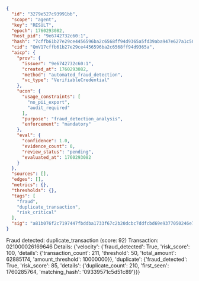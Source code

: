 ```json
{
  "id": "3279e527c93991bb",
  "scope": "agent",
  "key": "RESULT",
  "epoch": 1760293082,
  "host_pid": "9e6742732c60:1",
  "hash": "7cffb61b27e29ce4456596ba2c6568ff94d9365a5fd39aba947e627a1c50f998",
  "cid": "QmV17cffb61b27e29ce4456596ba2c6568ff94d9365a",
  "aicp": {
    "prov": {
      "issuer": "9e6742732c60:1",
      "created_at": 1760293082,
      "method": "automated_fraud_detection",
      "vc_type": "VerifiableCredential"
    },
    "ucon": {
      "usage_constraints": [
        "no_pii_export",
        "audit_required"
      ],
      "purpose": "fraud_detection_analysis",
      "enforcement": "mandatory"
    },
    "eval": {
      "confidence": 1.0,
      "evidence_count": 0,
      "review_status": "pending",
      "evaluated_at": 1760293082
    }
  },
  "sources": [],
  "edges": [],
  "metrics": {},
  "thresholds": {},
  "tags": [
    "fraud",
    "duplicate_transaction",
    "risk_critical"
  ],
  "sig": "a81b076f2c7197447fbddba1733f67c2b20dcbc7ddfcbd69e9377050246e76ec"
}
```

Fraud detected: duplicate_transaction (score: 92)
Transaction: 021000026169646
Details: {'velocity': {'fraud_detected': True, 'risk_score': 100, 'details': {'transaction_count': 211, 'threshold': 50, 'total_amount': 62885174, 'amount_threshold': 10000000}}, 'duplicate': {'fraud_detected': True, 'risk_score': 85, 'details': {'duplicate_count': 210, 'first_seen': 1760285764, 'matching_hash': '09339571c5d51c89'}}}
